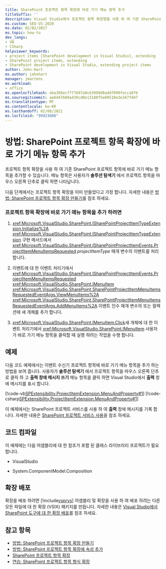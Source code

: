 ```yaml
---
title: SharePoint 프로젝트 항목 확장에 바로 가기 메뉴 항목 추가
titleSuffix: ''
description: Visual Studio에서 프로젝트 항목 확장명을 사용 하 여 기존 SharePoint 프로젝트 항목에 바로 가기 메뉴 항목을 추가 합니다.
ms.custom: SEO-VS-2020
ms.date: 02/02/2017
ms.topic: how-to
dev_langs:
- VB
- CSharp
helpviewer_keywords:
- project items [SharePoint development in Visual Studio], extending
- SharePoint project items, extending
- SharePoint development in Visual Studio, extending project items
author: John-Hart
ms.author: johnhart
manager: jmartens
ms.workload:
- office
ms.openlocfilehash: eba366ecf777697a0c63999d8addf099fecca976
ms.sourcegitcommit: ae6d47b09a439cd0e13180f5e89510e3e347fd47
ms.translationtype: MT
ms.contentlocale: ko-KR
ms.lasthandoff: 02/08/2021
ms.locfileid: "99923608"
---
```

# <a name="how-to-add-a-shortcut-menu-item-to-a-sharepoint-project-item-extension"></a>방법: SharePoint 프로젝트 항목 확장에 바로 가기 메뉴 항목 추가
  프로젝트 항목 확장을 사용 하 여 기존 SharePoint 프로젝트 항목에 바로 가기 메뉴 항목을 추가할 수 있습니다. 메뉴 항목은 사용자가 **솔루션 탐색기** 에서 프로젝트 항목을 마우스 오른쪽 단추로 클릭 하면 나타납니다.

 다음 단계에서는 프로젝트 항목 확장을 이미 만들었다고 가정 합니다. 자세한 내용은 [방법: SharePoint 프로젝트 항목 확장 만들기](../sharepoint/how-to-create-a-sharepoint-project-item-extension.md)를 참조 하세요.

### <a name="to-add-a-shortcut-menu-item-in-a-project-item-extension"></a>프로젝트 항목 확장에 바로 가기 메뉴 항목을 추가 하려면

1. <xref:Microsoft.VisualStudio.SharePoint.ISharePointProjectItemTypeExtension.Initialize%2A> <xref:Microsoft.VisualStudio.SharePoint.ISharePointProjectItemTypeExtension> 구현 메서드에서 <xref:Microsoft.VisualStudio.SharePoint.ISharePointProjectItemEvents.ProjectItemMenuItemsRequested> *projectItemType* 매개 변수의 이벤트를 처리 합니다.

2. 이벤트에 대 한 이벤트 처리기에서 <xref:Microsoft.VisualStudio.SharePoint.ISharePointProjectItemEvents.ProjectItemMenuItemsRequested> <xref:Microsoft.VisualStudio.SharePoint.IMenuItem> <xref:Microsoft.VisualStudio.SharePoint.SharePointProjectItemMenuItemsRequestedEventArgs.ViewMenuItems%2A> <xref:Microsoft.VisualStudio.SharePoint.SharePointProjectItemMenuItemsRequestedEventArgs.AddMenuItems%2A> 이벤트 인수 매개 변수의 또는 컬렉션에 새 개체를 추가 합니다.

3. <xref:Microsoft.VisualStudio.SharePoint.IMenuItem.Click>새 개체에 대 한 이벤트 처리기에서 <xref:Microsoft.VisualStudio.SharePoint.IMenuItem> 사용자가 바로 가기 메뉴 항목을 클릭할 때 실행 하려는 작업을 수행 합니다.

## <a name="example"></a>예제
 다음 코드 예제에서는 이벤트 수신기 프로젝트 항목에 바로 가기 메뉴 항목을 추가 하는 방법을 보여 줍니다. 사용자가 **솔루션 탐색기** 에서 프로젝트 항목을 마우스 오른쪽 단추로 클릭 하 고 **출력 창에 메시지 쓰기** 메뉴 항목을 클릭 하면 Visual Studio에서 **출력** 창에 메시지를 표시 합니다.

 [!code-vb[SPExtensibility.ProjectItemExtension.MenuAndProperty#1](../sharepoint/codesnippet/VisualBasic/projectitemmenuandproperty/extension/projectitemextensionmenu.vb#1)]
 [!code-csharp[SPExtensibility.ProjectItemExtension.MenuAndProperty#1](../sharepoint/codesnippet/CSharp/projectitemmenuandproperty/extension/projectitemextensionmenu.cs#1)]

 이 예제에서는 SharePoint 프로젝트 서비스를 사용 하 여 **출력** 창에 메시지를 기록 합니다. 자세한 내용은 [SharePoint 프로젝트 서비스 사용](../sharepoint/using-the-sharepoint-project-service.md)을 참조 하세요.

## <a name="compile-the-code"></a>코드 컴파일
 이 예제에는 다음 어셈블리에 대 한 참조가 포함 된 클래스 라이브러리 프로젝트가 필요 합니다.

- VisualStudio

- System.ComponentModel.Composition

## <a name="deploy-the-extension"></a>확장 배포
 확장을 배포 하려면 [!include[vsprvs](../sharepoint/includes/vsprvs-md.md)] 어셈블리 및 확장을 사용 하 여 배포 하려는 다른 모든 파일에 대 한 확장 (VSIX) 패키지를 만듭니다. 자세한 내용은 [Visual Studio에서 SharePoint 도구에 대 한 확장 배포](../sharepoint/deploying-extensions-for-the-sharepoint-tools-in-visual-studio.md)를 참조 하세요.

## <a name="see-also"></a>참고 항목
- [방법: SharePoint 프로젝트 항목 확장 만들기](../sharepoint/how-to-create-a-sharepoint-project-item-extension.md)
- [방법: SharePoint 프로젝트 항목 확장에 속성 추가](../sharepoint/how-to-add-a-property-to-a-sharepoint-project-item-extension.md)
- [SharePoint 프로젝트 항목 확장](../sharepoint/extending-sharepoint-project-items.md)
- [연습: SharePoint 프로젝트 항목 형식 확장](../sharepoint/walkthrough-extending-a-sharepoint-project-item-type.md)
